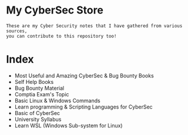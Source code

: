 # My CyberSec Store

    These are my Cyber Security notes that I have gathered from various sources, 
    you can contribute to this repository too!

# Index
- Most Useful and Amazing CyberSec & Bug Bounty Books
- Self Help Books
- Bug Bounty Material
- Comptia Exam's Topic
- Basic Linux & Windows Commands
- Learn programming & Scripting Languages for CyberSec
- Basic of CyberSec
- University Syllabus 
- Learn WSL (Windows Sub-system for Linux)
